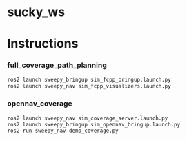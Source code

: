 # sucky_ws


# Instructions

### full_coverage_path_planning

```bash
ros2 launch sweepy_bringup sim_fcpp_bringup.launch.py
ros2 launch sweepy_nav sim_fcpp_visualizers.launch.py
```

### opennav_coverage

```bash
ros2 launch sweepy_nav sim_coverage_server.launch.py 
ros2 launch sweepy_bringup sim_opennav_bringup.launch.py 
ros2 run sweepy_nav demo_coverage.py
```